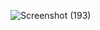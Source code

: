 ![Screenshot (193)](https://github.com/dibakar63/drawing-app/assets/110836157/f9c65222-d1df-4cb5-ba1a-8db1a09f9728)
